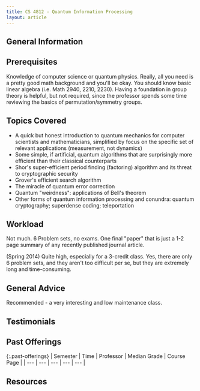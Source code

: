 ```yaml
---
title: CS 4812 - Quantum Information Processing
layout: article
---
```


## General Information

## Prerequisites

Knowledge of computer science or quantum physics. Really, all you need is a pretty good math background and you'll be okay. You should know basic linear algebra (i.e. Math 2940, 2210, 2230). Having a foundation in group theory is helpful, but not required, since the professor spends some time reviewing the basics of permutation/symmetry groups.

## Topics Covered

 - A quick but honest introduction to quantum mechanics for computer scientists and mathematicians, simplified by focus on the specific set of relevant applications (measurement, not dynamics)
 - Some simple, if artificial, quantum algorithms that are surprisingly more efficient than their classical counterparts
 - Shor's super-efficient period finding (factoring) algorithm and its threat to cryptographic security
 - Grover's efficient search algorithm
 - The miracle of quantum error correction
 - Quantum "weirdness": applications of Bell's theorem
 - Other forms of quantum information processing and conundra: quantum cryptography; superdense coding; teleportation

## Workload

Not much. 6 Problem sets, no exams. One final "paper" that is just a 1-2 page summary of any recently published journal article.

(Spring 2014) Quite high, especially for a 3-credit class. Yes, there are only 6 problem sets, and they aren't too difficult per se, but they are extremely long and time-consuming.

## General Advice

Recommended - a very interesting and low maintenance class.

## Testimonials

## Past Offerings

{:.past-offerings}
| Semester | Time | Professor | Median Grade | Course Page |
| --- | --- | --- | --- | --- |

## Resources 
